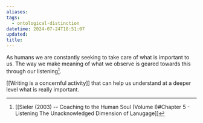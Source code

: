 ```yaml
---
aliases: 
tags:
  - ontological-distinction
datetime: 2024-07-24T18:51:07
updated: 
title: 
---
```

As humans we are constantly seeking to take care of what is important to us. The way we make meaning of what we observe is geared towards this through our listening[^1].

[[Writing is a concernful activity]] that can help us understand at a deeper level what is really important.

[^1]: [[Sieler (2003) -- Coaching to the Human Soul (Volume I)#Chapter 5 - Listening The Unacknowledged Dimension of Lanugage]]